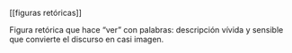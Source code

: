 
[[figuras retóricas]]

Figura retórica que hace “ver” con palabras: descripción vívida y sensible que convierte el discurso en casi imagen.
